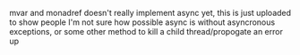 mvar and monadref
doesn't really implement async yet, this is just uploaded to show people
I'm not sure how possible async is without asyncronous exceptions, or some other method to kill a child thread/propogate an error up